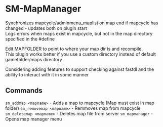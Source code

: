 # SM-MapManager 
Synchronizes mapcycle/adminmenu_maplist on map end if mapcycle has changed - updates both on plugin start  
Logs errors when maps exist in mapcycle, but not in the map directory specified in the #define  

Edit MAPFOLDER to point to where your map dir is and recompile.  
This plugin works better if you use a custom directory instead of default gamefolder/maps directory  

Considering adding features to support checking against fastdl and the ability to interact with it in some manner  

## Commands  
`sm_addmap <mapname>` - Adds a map to mapcycle (Map must exist in map folder)
`sm_removemap <mapname>` - Remmoves map from mapcycle
`sm_deletemap <mapname>` - Deletes map file from server
`sm_mapmanager` - Opens map manager menu
